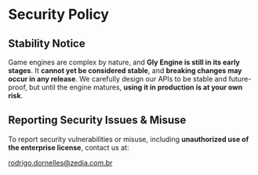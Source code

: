# Security Policy

## Stability Notice  

Game engines are complex by nature, and **Gly Engine is still in its early stages**. It **cannot yet be considered stable**, and **breaking changes may occur in any release**.
We carefully design our APIs to be stable and future-proof, but until the engine matures, **using it in production is at your own risk**.  

## Reporting Security Issues & Misuse  

To report security vulnerabilities or misuse, including **unauthorized use of the enterprise license**, contact us at:  

<rodrigo.dornelles@zedia.com.br>
